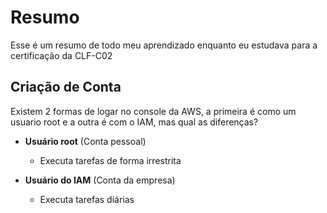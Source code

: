 # Resumo

Esse é um resumo de todo meu aprendizado enquanto eu estudava para a certificação da CLF-C02

## Criação de Conta

Existem 2 formas de logar no console da AWS, a primeira é como um usuario root e a outra é com o IAM, mas qual as diferenças?

- **Usuário root** (Conta pessoal)

    - Executa tarefas de forma irrestrita

- **Usuário do IAM** (Conta da empresa)

    - Executa tarefas diárias